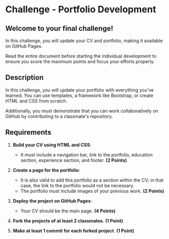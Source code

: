 # Challenge - Portfolio Development

## Welcome to your final challenge!

In this challenge, you will update your CV and portfolio, making it available on GitHub Pages.

Read the entire document before starting the individual development to ensure you score the maximum points and focus your efforts properly.

## Description

In this challenge, you will update your portfolio with everything you've learned. You can use templates, a framework like Bootstrap, or create HTML and CSS from scratch.

Additionally, you must demonstrate that you can work collaboratively on GitHub by contributing to a classmate's repository.

## Requirements

1. **Build your CV using HTML and CSS**:

   - It must include a navigation bar, link to the portfolio, education section, experience section, and footer. **(2 Points)**

2. **Create a page for the portfolio**:

   - It is also valid to add this portfolio as a section within the CV; in that case, the link to the portfolio would not be necessary.
   - The portfolio must include images of your previous work. **(2 Points)**

3. **Deploy the project on GitHub Pages**:

   - Your CV should be the main page. **(4 Points)**

4. **Fork the projects of at least 2 classmates**. **(1 Point)**

5. **Make at least 1 commit for each forked project**. **(1 Point)**
